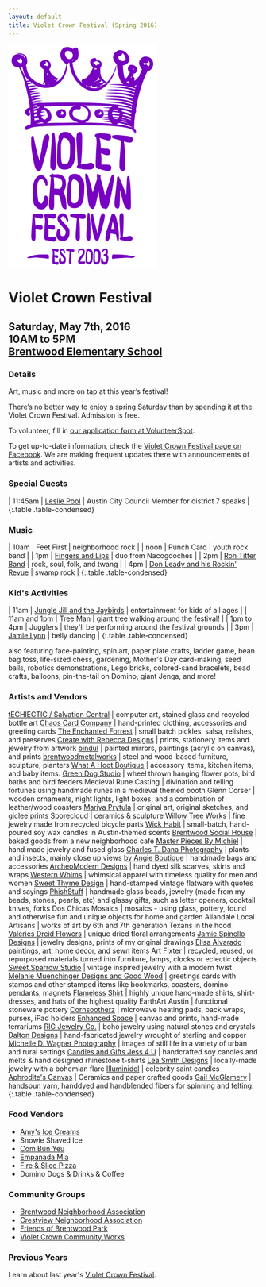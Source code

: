 ```yaml
---
layout: default
title: Violet Crown Festival (Spring 2016)
---
```

<div class="container">
	<div class="row">
		<div class="col-md-2"><img src="img/VCF_Logo_2014_sm.png" class="img-responsive"></div>
		<div class="col-md-6">
			<h1>Violet Crown Festival</h1>
			<h2>
				Saturday, May 7th, 2016 <br>
				10AM to 5PM <br>
				<a href="https://goo.gl/maps/xov1S">Brentwood Elementary School</a>
			</h2>
		</div>
	</div>
</div>

### Details

Art, music and more on tap at this year’s festival!

There’s no better way to enjoy a spring Saturday than by spending it at the
Violet Crown Festival. Admission is free.

To volunteer, fill in [our application form at VolunteerSpot](http://vols.pt/3X4ytW).

To get up-to-date information, check the [Violet Crown Festival page on Facebook](https://www.facebook.com/VioletCrownFestival).
We are making frequent updates there with announcements of artists and activities.

### Special Guests

| 11:45am | [Leslie Pool](http://www.austintexas.gov/department/district-7) | Austin City Council Member for district 7 speaks |
{:.table .table-condensed}

### Music

| 10am | Feet First | neighborhood rock |
| noon | Punch Card | youth rock band |
|  1pm | [Fingers and Lips](https://www.facebook.com/Fingers-and-Lips-137054729681977) | duo from Nacogdoches |
|  2pm | [Ron Titter Band](https://www.facebook.com/RonTitterBand/) | rock, soul, folk, and twang |
|  4pm | [Don Leady and his Rockin' Revue](http://www.donleady.com/) | swamp rock |
{:.table .table-condensed}

### Kid's Activities

| 11am | [Jungle Jill and the Jaybirds](http://www.myspace.com/junglejilljaybirds) | entertainment for kids of all ages |
| 11am and 1pm | Tree Man | giant tree walking around the festival! |
| 1pm to 4pm | Jugglers | they'll be performing around the festival grounds |
|  3pm | [Jamie Lynn](http://www.jamielynnbellydance.com/) | belly dancing |
{:.table .table-condensed}

also featuring face-painting, spin art, paper plate crafts, ladder game, bean bag toss,
life-sized chess, gardening, Mother's Day card-making, seed balls, robotics demonstrations,
Lego bricks, colored-sand bracelets, bead crafts, balloons, pin-the-tail on Domino, giant
Jenga, and more!

### Artists and Vendors

[tECHlECTIC / Salvation Central](http://techlectic.com/) | computer art, stained glass and recycled bottle art
[Chaos Card Company](facebook.com/chaoscardcompany)	| hand-printed clothing, accessories and greeting cards
[The Enchanted Forrest](https://www.facebook.com/EnchantedForrest) | small batch pickles, salsa, relishes, and preserves
[Create with Rebecca Designs](http://www.createwithrebecca.com/) | prints, stationery items and jewelry from artwork
[bindul](https://www.etsy.com/shop/bindu1) | painted mirrors, paintings (acrylic on canvas), and prints
[brentwoodmetalworks](https://www.facebook.com/BrentwoodMetalWorks/) | steel and wood-based furniture, sculpture, planters
[What A Hoot Boutique](https://www.facebook.com/whatahootboutique) | accessory items, kitchen items, and baby items.
[Green Dog Studio](http://www.greendogstudioart.com/) | wheel thrown hanging flower pots, bird baths and bird feeders
Medieval Rune Casting | divination and telling fortunes using handmade runes in a medieval themed booth
Glenn Corser | wooden ornaments, night lights, light boxes, and a combination of leather/wood coasters
[Mariya Prytula](http://www.mvprytula.com/) | original art, original sketches, and giclee prints
[Sporecloud](http://www.sporecloud.com/) | ceramics & sculpture
[Willow Tree Works](https://www.etsy.com/shop/Willowtreework) | fine jewelry made from recycled bicycle parts
[Wick Habit](https://www.etsy.com/shop/wickhabit/) | small-batch, hand-poured soy wax candles in Austin-themed scents
[Brentwood Social House](www.brentwoodsocial.com) | baked goods from a new neighborhood cafe
[Master Pieces By Michiel](http://www.masterpiecesbymichiel.com/) | hand made jewelry and fused glass
[Charles T. Dana Photography](http://charlestdana.com/) | plants and insects, mainly close up views
[by Angie Boutique](https://www.etsy.com/shop/byangieboutique) | handmade bags and accessories
[ArcheoModern Designs](www.archeomoderndesigns.com) | hand dyed silk scarves, skirts and wraps
[Western Whims](https://www.westernwhims.com/) | whimsical apparel with timeless quality for men and women
[Sweet Thyme Design](http://www.sweetthymedsgn.com/) | hand-stamped vintage flatware with quotes and sayings
[PhishStuff](http://www.phishstuff.com/phishstuff/) | handmade glass beads, jewelry (made from my beads, stones, pearls, etc) and glassy gifts, such as letter openers, cocktail knives, forks
Dos Chicas Mosaics | mosaics - using glass, pottery, found and otherwise fun and unique objects for home and garden
Allandale Local Artisans | works of art by 6th and 7th generation Texans in the hood
[Valeries Dreid Flowers](http://www.valeriesdriedflowers.com/) | unique dried floral arrangements
[Jamie Spinello Designs](http://www.JamieSpinello.com) | jewelry designs,  prints of my original drawings
[Elisa Alvarado](https://www.etsy.com/shop/elisaalvarado) | paintings, art, home decor, and sewn items
Art Fixter | recycled, reused, or repurposed materials turned into furniture, lamps, clocks or eclectic objects
[Sweet Sparrow Studio](http://www.sweetsparrowstudio.com/) | vintage inspired jewelry with a modern twist
[Melanie Muenchinger Designs and Good Wood](http://melaniemuenchinger.blogspot.com/) | greetings cards with stamps and other stamped items like bookmarks, coasters, domino pendants, magnets
[Flameless Shirt](https://www.etsy.com/shop/flamelessshirt/) | highly unique hand-made shirts, shirt-dresses, and hats of the highest quality
EarthArt Austin | functional stoneware pottery
[Cornsootherz](http://www.cornsootherz.artfire.com) | microwave heating pads, back wraps, purses, iPad holders
[Enhanced Space](http://www.enhancedspace.com/) | canvas and prints, hand-made terrariums
[RIG Jewelry Co.](https://www.etsy.com/shop/rigjewelryco) | boho jewelry using natural stones and crystals
[Dalton Designs](http://daltondesignsonline.com/) | hand-fabricated jewelry wrought of sterling and copper
[Michelle D. Wagner Photography](https://society6.com/michelledwagnerphotography) | images of still life in a variety of urban and rural settings
[Candles and Gifts Jess 4 U](http://www.candlesandgiftsjess4u.com/) | handcrafted soy candles and melts & hand designed rhinestone t-shirts
[Lea Smith Designs](https://www.facebook.com/Leeestadesigns/) | locally-made jewelry with a bohemian flare
[Illuminidol](http://www.illuminidol.com/) | celebrity saint candles
[Aphrodite's Canvas](http://aphroditescanvas.com/) | Ceramics and paper crafted goods
[Gail McGlamery](https://www.gailmcglamery.com/) | handspun yarn, handdyed and handblended fibers for spinning and felting.
{:.table .table-condensed}

### Food Vendors

* [Amy's Ice Creams](http://www.amysicecreams.com/)
* Snowie Shaved Ice
* [Com Bun Yeu](http://www.combunyeu.com/)
* [Empanada Mia](https://www.facebook.com/empanada.mia.austin/)
* [Fire & Slice Pizza](http://www.fireandsliceaustin.com/)
* Domino Dogs & Drinks & Coffee

### Community Groups

* [Brentwood Neighborhood Association](brentwoodaustin.blogspot.com)
* [Crestview Neighborhood Association](http://www.crestviewna.org/)
* [Friends of Brentwood Park](http://friendsofbrentwoodpark.org/)
* [Violet Crown Community Works](http://violetcrowncommunity.com/about/)

### Previous Years

Learn about last year's [Violet Crown Festival](vcf_2015.html).
